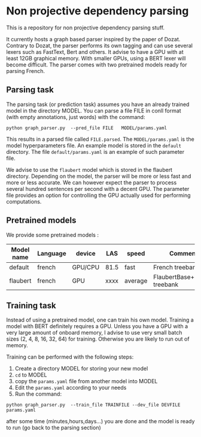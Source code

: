 # Non projective dependency parsing


This is a repository for non projective dependency parsing stuff.


It currently hosts a graph based parser inspired by the paper of Dozat. 
Contrary to Dozat, the parser performs its own tagging and can use several lexers such as FastText, Bert and others.
It advise to have a GPU with at least 12GB graphical memory. With smaller GPUs,
using a BERT lexer will become difficult. The parser comes with two pretrained models ready for parsing French.


Parsing task
-----------
The parsing task (or prediction task) assumes you have an already trained model in the directory MODEL. 
You can parse a file FILE in conll format (with empty annotations, just words) with the command:

```
python graph_parser.py  --pred_file FILE   MODEL/params.yaml
```

This results in a parsed file called `FILE.parsed`. The `MODEL/params.yaml` is the model hyperparameters file. 
An example model is stored in the `default` directory. The file `default/params.yaml` is an example of such parameter file.

We advise to use the `flaubert` model which is stored in the flaubert directory. Depending on the model, the parser will be more or less fast and more or less
accurate. We can however expect the parser to process several hundred sentences per second with a decent GPU. 
The parameter file provides an option for controlling the GPU actually used for performing computations.

Pretrained models
----------------
We provide some pretrained models :

| Model name | Language | device | LAS  | speed | Comment
| ---------- | -------- | ------ | ---- | ----- | ------
|   default  | french   | GPU/CPU| 81.5 | fast  | French treebank only
|   flaubert | french   | GPU    | xxxx | average| FlaubertBase+French treebank

Training task
------------

Instead of using a pretrained model, one can train his own model.
Training a model with BERT definitely requires a GPU. Unless you have a GPU with a very large amount of onboard memory, I advise to use 
very small batch sizes (2, 4, 8, 16, 32, 64) for training. Otherwise you are likely to run out of memory.

Training can be performed with the following steps:

  1. Create a directory MODEL for storing your new model
  2. `cd` to MODEL 
  3. copy the `params.yaml` file from another model into MODEL
  4. Edit the `params.yaml` according to your needs
  5. Run the command:
```
python graph_parser.py  --train_file TRAINFILE --dev_file DEVFILE  params.yaml
```
after some time (minutes,hours,days...) you are done and the model is ready to run (go back to the parsing section)

  








